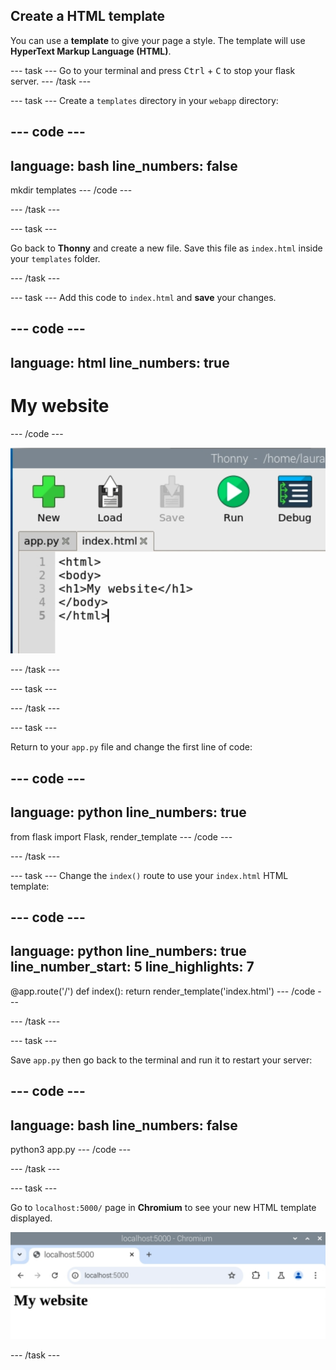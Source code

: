 ## Create a HTML template

You can use a **template** to give your page a style. The template will use **HyperText Markup Language (HTML)**. 


--- task ---
Go to your terminal and press <kbd>Ctrl</kbd> + <kbd>C</kbd> to stop your flask server.
--- /task ---

--- task ---
Create a `templates` directory in your `webapp` directory: 

--- code ---
---
language: bash
line_numbers: false
---
mkdir templates
--- /code ---

--- /task ---

--- task ---

Go back to **Thonny** and create a new file. Save this file as `index.html` inside your `templates` folder.

--- /task ---

--- task ---
Add this code to `index.html` and **save** your changes.

--- code ---
---
language: html
line_numbers: true
---
<html>
<body>
<h1>My website</h1>
</body>
</html>
--- /code ---

![A new file called index.html containing the code above](images/html-file.png)

--- /task ---

--- task ---



--- /task ---

--- task ---

Return to your `app.py` file and change the first line of code:

--- code ---
---
language: python
line_numbers: true
---
from flask import Flask, render_template
--- /code ---

--- /task ---

--- task ---
Change the `index()` route to use your `index.html` HTML template:

--- code ---
---
language: python
line_numbers: true
line_number_start: 5
line_highlights: 7
---
@app.route('/')
def index():
    return render_template('index.html')
--- /code ---

--- /task ---

--- task ---

Save `app.py` then go back to the terminal and run it to restart your server:

--- code ---
---
language: bash
line_numbers: false
---
python3 app.py
--- /code ---

--- /task ---

--- task ---

Go to `localhost:5000/` page in **Chromium** to see your new HTML template displayed.

![A web browser pointed at localhost:5000 with the text 'My website' in a large header font](images/flask-template.png)

--- /task ---

